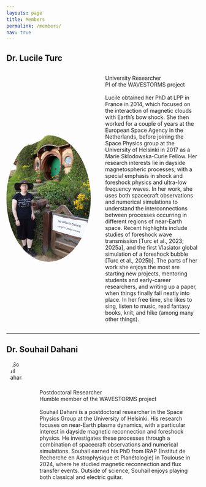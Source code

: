 ```yaml
---
layouts: page
title: Members
permalink: /members/
nav: true
---
```

## Dr. Lucile Turc

<div style="display: flex; align-items: center; gap: 1em;">
  <img src="/assets/img/Lucile_Hobbiton.JPG" alt="Lucile Turc" style="width: 220px; height: 330px; border-radius: 50%; margin-right: 24px;">

  <p>
  University Researcher<br>
  PI of the WAVESTORMS project<br>
  <br>
   Lucile obtained her PhD at LPP in France in 2014, which focused on the interaction of magnetic clouds with Earth’s bow shock. She then worked for a couple of years at the European Space Agency in the Netherlands, before joining the Space Physics group at the University of Helsinki in 2017 as a Marie Sklodowska-Curie Fellow. Her research interests lie in dayside magnetospheric processes, with a special emphasis in shock and foreshock physics and ultra-low frequency waves. In her work, she uses both spacecraft observations and numerical simulations to understand the interconnections between processes occurring in different regions of near-Earth space. Recent highlights include studies of foreshock wave transmission [Turc et al., 2023; 2025a], and the first Vlasiator global simulation of a foreshock bubble [Turc et al., 2025b]. The parts of her work she enjoys the most are starting new projects, mentoring students and early-career researchers, and writing up a paper, when things finally fall neatly into place. In her free time, she likes to sing, listen to music, read fantasy books, knit, and hike (among many other things).
  </p>

</div>

---

## Dr. Souhail Dahani

<div style="display: flex; align-items: center; gap: 1em;">
  <img src="/home/souhadah/Documents/Helsinki/PostDoc/notes/Souhail.jpeg" alt="Souhail Dahani" style="width: 220; height: 385px; border-radius: 50%; margin-right: 24px;">

  <p>
  Postdoctoral Researcher<br>
  Humble member of the WAVESTORMS project <br>
  <br>
Souhail Dahani is a postdoctoral researcher in the Space Physics Group at the University of Helsinki. His research focuses on near-Earth plasma dynamics, with a particular interest in dayside magnetic reconnection and foreshock physics. He investigates these processes through a combination of spacecraft observations and numerical simulations.
Souhail earned his PhD from IRAP (Institut de Recherche en Astrophysique et Planétologie) in Toulouse in 2024, where he studied magnetic reconnection and flux transfer events. Outside of science, Souhail enjoys playing both classical and electric guitar.
  </p>

</div>
